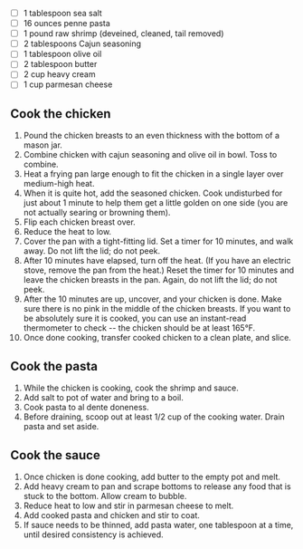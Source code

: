 - [ ] 1 tablespoon sea salt
- [ ] 16 ounces penne pasta
- [ ] 1 pound raw shrimp (deveined, cleaned, tail removed)
- [ ] 2 tablespoons Cajun seasoning
- [ ] 1 tablespoon olive oil
- [ ] 2 tablespoon butter
- [ ] 2 cup heavy cream
- [ ] 1 cup parmesan cheese

## Cook the chicken
1. Pound the chicken breasts to an even thickness with the bottom of a mason jar.
1. Combine chicken with cajun seasoning and olive oil in bowl. Toss to combine.
1. Heat a frying pan large enough to fit the chicken in a single layer over medium-high heat.
1. When it is quite hot, add the seasoned chicken. Cook undisturbed for just about 1 minute to help them get a little golden on one side (you are not actually searing or browning them).
1. Flip each chicken breast over.
1. Reduce the heat to low.
1. Cover the pan with a tight-fitting lid. Set a timer for 10 minutes, and walk away. Do not lift the lid; do not peek.
1. After 10 minutes have elapsed, turn off the heat. (If you have an electric stove, remove the pan from the heat.) Reset the timer for 10 minutes and leave the chicken breasts in the pan. Again, do not lift the lid; do not peek.
1. After the 10 minutes are up, uncover, and your chicken is done. Make sure there is no pink in the middle of the chicken breasts. If you want to be absolutely sure it is cooked, you can use an instant-read thermometer to check -- the chicken should be at least 165°F.
1. Once done cooking, transfer cooked chicken to a clean plate, and slice.

## Cook the pasta
1. While the chicken is cooking, cook the shrimp and sauce.
1. Add salt to pot of water and bring to a boil.
1. Cook pasta to al dente doneness.
1. Before draining, scoop out at least 1/2 cup of the cooking water. Drain pasta and set aside.

## Cook the sauce
1. Once chicken is done cooking, add butter to the empty pot and melt.
1. Add heavy cream to pan and scrape bottoms to release any food that is stuck to the bottom. Allow cream to bubble.
1. Reduce heat to low and stir in parmesan cheese to melt.
1. Add cooked pasta and chicken and stir to coat.
1. If sauce needs to be thinned, add pasta water, one tablespoon at a time, until desired consistency is achieved.
